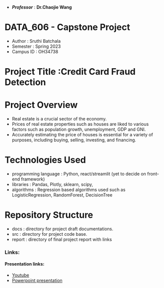 - **_Professor_** : **Dr.Chaojie Wang**


# DATA_606 - Capstone Project
- Author : Sruthi Batchala
- Semester : Spring 2023
- Campus ID : OH34738
# Project Title :Credit Card Fraud Detection
# Project Overview
- Real estate is a crucial sector of the economy.
- Prices of real estate properties such as houses are liked to various factors such as population growth, unemployment, GDP and GNI.
- Accurately estimating the price of houses is essential for a variety of purposes, including buying, selling, investing, and financing.
# Technologies Used
- programming language : Python, react/streamlit (yet to decide on front-end framework)
- libraries : Pandas, Plotly, sklearn, scipy, 
- algorithms : Regression based algorithms used such as LogisticRegression, RandomForest, DecisionTree
# Repository Structure
- docs : directory for project draft documentations.
- src : directory for project code base.
- report : directory of final project report with links

### Links:
#### Presentation links:
- [Youtube](https://youtu.be/hBOj2BPYU4Y)
- [Powerpoint presentation](https://github.com/b1sruthi/Sruthi_Data606/blob/main/docs/src/credit_card.pptx)
